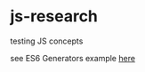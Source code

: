 # js-research
testing JS concepts

see ES6 Generators example [here](https://derickbailey.com/2015/07/19/using-es6-generators-to-recursively-traverse-a-nested-data-structure/)
